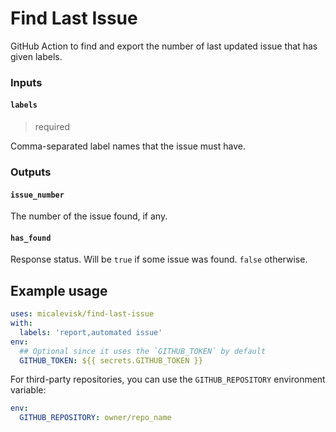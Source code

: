 # Find Last Issue

GitHub Action to find and export the number of last updated issue that has given labels.

### Inputs

#### `labels`

> required

Comma-separated label names that the issue must have.

### Outputs

#### `issue_number`

The number of the issue found, if any.

#### `has_found`

Response status. Will be `true` if some issue was found. `false` otherwise.

## Example usage

```yaml
uses: micalevisk/find-last-issue
with:
  labels: 'report,automated issue'
env:
  ## Optional since it uses the `GITHUB_TOKEN` by default
  GITHUB_TOKEN: ${{ secrets.GITHUB_TOKEN }}
```

For third-party repositories, you can use the `GITHUB_REPOSITORY` environment variable:

```yaml
env:
  GITHUB_REPOSITORY: owner/repo_name
```

